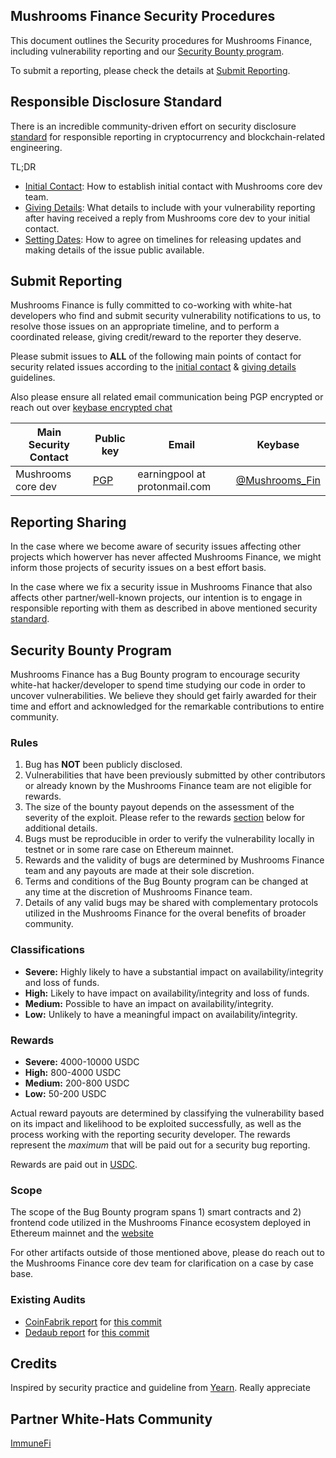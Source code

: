 ## Mushrooms Finance Security Procedures

This document outlines the Security procedures for Mushrooms Finance, including vulnerability reporting and our [Security Bounty program](#security-bounty-program). 

To submit a reporting, please check the details at [Submit Reporting](#submit-reporting).

## Responsible Disclosure Standard

There is an incredible community-driven effort on security disclosure [standard](https://github.com/RD-Crypto-Spec/Responsible-Disclosure#the-standard) for responsible reporting in cryptocurrency and blockchain-related engineering. 

TL;DR

-   [Initial Contact](https://github.com/RD-Crypto-Spec/Responsible-Disclosure#initial-contact): How to establish initial contact with Mushrooms core dev team.
-   [Giving Details](https://github.com/RD-Crypto-Spec/Responsible-Disclosure#giving-details): What details to include with your vulnerability reporting after having received a reply from Mushrooms core dev to your initial contact.
-   [Setting Dates](https://github.com/RD-Crypto-Spec/Responsible-Disclosure#setting-dates): How to agree on timelines for releasing updates and making details of the issue public available.

## Submit Reporting

Mushrooms Finance is fully committed to co-working with white-hat developers who find and submit security vulnerability notifications to us, to resolve those issues on an appropriate timeline, and to perform a coordinated release, giving credit/reward to the reporter they deserve.

Please submit issues to **ALL** of the following main points of contact for security related issues according to the
[initial contact](https://github.com/RD-Crypto-Spec/Responsible-Disclosure#initial-contact)
& [giving details](https://github.com/RD-Crypto-Spec/Responsible-Disclosure#giving-details)
guidelines.

Also please ensure all related email communication being PGP encrypted or reach out over [keybase encrypted chat](https://keybase.io)

| Main Security Contact  | Public key                                                                                                   | Email                             | Keybase                                                |
| ---------------------- | ------------------------------------------------------------------------------------------------------------ | --------------------------------- | -------------------------------------------------------|
| Mushrooms core dev     | [PGP](https://github.com/mushroomsforest/deployment/blob/main/publickey.earningpool.asc)                     | earningpool at protonmail.com     | [@Mushrooms_Fin](https://keybase.io/Mushrooms_Fin/chat)|


## Reporting Sharing

In the case where we become aware of security issues affecting other projects which howerver has never affected Mushrooms Finance, we might inform those projects of security issues on a best effort basis.

In the case where we fix a security issue in Mushrooms Finance that also affects other partner/well-known projects, our intention is to engage in responsible reporting with them as described in above mentioned security [standard](https://github.com/RD-Crypto-Spec/Responsible-Disclosure).


## Security Bounty Program

Mushrooms Finance has a Bug Bounty program to encourage security white-hat hacker/developer to spend time studying our code in order to uncover vulnerabilities. 
We believe they should get fairly awarded for their time and effort and acknowledged for the remarkable contributions to entire community.

### Rules

1. Bug has **NOT** been publicly disclosed.
2. Vulnerabilities that have been previously submitted by other contributors or already known by the Mushrooms Finance team are not eligible for rewards.
3. The size of the bounty payout depends on the assessment of the severity of the exploit. Please refer to the rewards [section](#rewards) below for additional details.
4. Bugs must be reproducible in order to verify the vulnerability locally in testnet or in some rare case on Ethereum mainnet.
5. Rewards and the validity of bugs are determined by Mushrooms Finance team and any payouts are made at their sole discretion.
6. Terms and conditions of the Bug Bounty program can be changed at any time at the discretion of Mushrooms Finance team.
7. Details of any valid bugs may be shared with complementary protocols utilized in the Mushrooms Finance for the overal benefits of broader community.

### Classifications

-   **Severe:** Highly likely to have a substantial impact on availability/integrity and loss of funds.
-   **High:** Likely to have impact on availability/integrity and loss of funds.
-   **Medium:** Possible to have an impact on availability/integrity.
-   **Low:** Unlikely to have a meaningful impact on availability/integrity.

### Rewards

-   **Severe:** 4000-10000 USDC
-   **High:** 800-4000 USDC
-   **Medium:** 200-800 USDC
-   **Low:** 50-200 USDC

Actual reward payouts are determined by classifying the vulnerability based on its impact and likelihood to be exploited successfully, as well as the process working with the reporting security developer. 
The rewards represent the _maximum_ that will be paid out for a security bug reporting.

Rewards are paid out in [USDC](https://etherscan.io/token/0xa0b86991c6218b36c1d19d4a2e9eb0ce3606eb48).

### Scope

The scope of the Bug Bounty program spans 1) smart contracts and 2) frontend code utilized in the Mushrooms Finance ecosystem deployed in Ethereum mainnet and the [website](https://mushrooms.finance)

For other artifacts outside of those mentioned above, please do reach out to the Mushrooms Finance core dev team for clarification on a case by case base.

### Existing Audits
- [CoinFabrik report](https://blog.coinfabrik.com/mushroom-finance-smart-contract-audit/) for [this commit](https://github.com/mushroomsforest/deployment/blob/d760b781703bf1aaf9d152197b2ef550820518ae/README.md ) 
- [Dedaub report](https://github.com/mushroomsforest/deployment/blob/main/audits/Mushrooms%20Finance%20audit-dedaub.pdf) for [this commit](https://github.com/mushroomsforest/deployment/commit/456aeff4e574ea1c01c1d4dc9e1afc6b8404bac3)

## Credits

Inspired by security practice and guideline from [Yearn](https://github.com/iearn-finance/yearn-protocol/blob/develop/SECURITY.md). Really appreciate

## Partner White-Hats Community

[ImmuneFi](https://immunefi.com/bounty/mushroom/)
